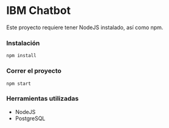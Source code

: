 # IBM Chatbot

Este proyecto requiere tener NodeJS instalado, así como npm.




### Instalación
`npm install`

### Correr el proyecto
`npm start`

### Herramientas utilizadas
- NodeJS
- PostgreSQL